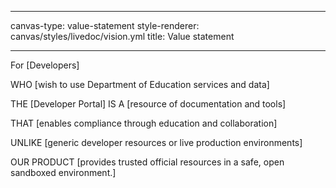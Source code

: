 <!--
LiveDoc - Product Canvas: Vision statement
For information on how to edit and maintain this file, please visit: developer.qed.qld.gov.au/LiveDoc-Canvas
-->
---
canvas-type: value-statement
style-renderer: canvas/styles/livedoc/vision.yml
title: Value statement

---
For [Developers]

WHO [wish to use Department of Education services and data]

THE [Developer Portal] IS A [resource of documentation and tools]

THAT [enables compliance through education and collaboration]

UNLIKE [generic developer resources or live production environments]

OUR PRODUCT [provides trusted official resources in a safe, open sandboxed environment.]
